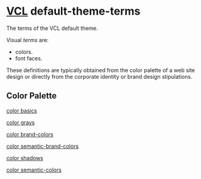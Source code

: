 # [VCL](https://github.com/vcl/doc) default-theme-terms

The terms of the VCL default theme.

Visual _terms_ are:

- colors.
- font faces.

These definitions are typically obtained from the color palette of a web site
design or directly from the corporate identity or brand design stipulations.

## Color Palette

[color basics](/demo/example-basics.html)

[color grays](/demo/example-grays.html)

[color brand-colors](/demo/example-brand-colors.html)

[color semantic-brand-colors](/demo/example-semantic-brand-colors.html)

[color shadows](/demo/example-shadows.html)

[color semantic-colors](/demo/example-semantic-colors.html)
